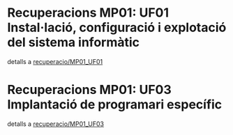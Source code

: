# Recuperacions MP01: UF01 Instal·lació, configuració i explotació del sistema informàtic
detalls a [recuperacio/MP01_UF01](MP01_UF01/README.md)

# Recuperacions MP01: UF03 Implantació de programari específic
detalls a [recuperacio/MP01_UF03](MP01_UF03/README.md)
